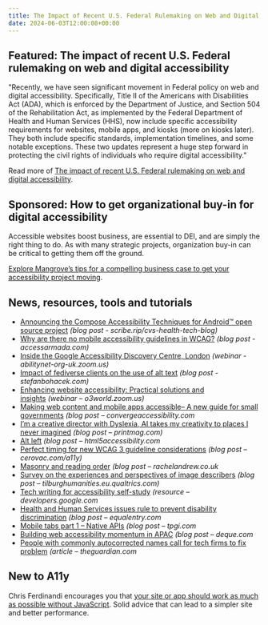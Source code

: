 ```yaml
---
title: The Impact of Recent U.S. Federal Rulemaking on Web and Digital Accessibility
date: 2024-06-03T12:00:08+00:00
---
```


## Featured: The impact of recent U.S. Federal rulemaking on web and digital accessibility

"Recently, we have seen significant movement in Federal policy on web and digital accessibility. Specifically, Title II of the Americans with Disabilities Act (ADA), which is enforced by the Department of Justice, and Section 504 of the Rehabilitation Act, as implemented by the Federal Department of Health and Human Services (HHS), now include specific accessibility requirements for websites, mobile apps, and kiosks (more on kiosks later). They both include specific standards, implementation timelines, and some notable exceptions. These two updates represent a huge step forward in protecting the civil rights of individuals who require digital accessibility."

Read more of [The impact of recent U.S. Federal rulemaking on web and digital accessibility](https://webaim.org/blog/impact-of-rulemaking/).

## Sponsored: How to get organizational buy-in for digital accessibility

Accessible websites boost business, are essential to DEI, and are simply the right thing to do. As with many strategic projects, organization buy-in can be critical to getting them off the ground.

[Explore Mangrove’s tips for a compelling business case to get your accessibility project moving](https://mangrove-web.com/blog/services/digital-accessibility/b-corp-digital-agency-advice-how-to-make-business-case-for-accessibility/).

## News, resources, tools and tutorials

- [Announcing the Compose Accessibility Techniques for Android™ open source project](https://scribe.rip/cvs-health-tech-blog/announcing-the-compose-accessibility-techniques-for-android-open-source-project-9b95b28419f8) *(blog post - scribe.rip/cvs-health-tech-blog)*
- [Why are there no mobile accessibility guidelines in WCAG?](https://www.accessarmada.com/blog/why-are-there-no-mobile-accessibility-guidelines-in-wcag/) *(blog post - accessarmada.com)*
- [Inside the Google Accessibility Discovery Centre, London](https://abilitynet-org-uk.zoom.us/webinar/register/7617159384263/WN_QNR-869VTU2dO0CC0ckhjg#/registration) *(webinar - abilitynet-org-uk.zoom.us)*
- [Impact of fediverse clients on the use of alt text](https://stefanbohacek.com/blog/impact-of-fediverse-clients-on-the-use-of-alt-text/) *(blog post - stefanbohacek.com)*
- [Enhancing website accessibility: Practical solutions and insights](https://o3world.zoom.us/webinar/register/WN_Lkt8pXT_RGuazTG8hrTPPA#/registration) *(webinar – o3world.zoom.us)*
- [Making web content and mobile apps accessible– A new guide for small governments](https://convergeaccessibility.com/2024/05/22/making-web-content-and-mobile-apps-accessible-a-new-guide-for-small-governments/) *(blog post – convergeaccessibility.com*
- [I’m a creative director with Dyslexia, AI takes my creativity to places I never imagined](https://www.printmag.com/creative-voices/im-a-creative-director-with-dyslexia-ai-takes-my-creativity-to-places-i-never-imagined/) *(blog post – printmag.com)*
- [Alt left](https://html5accessibility.com/stuff/2024/05/27/alt-left/) *(blog post – html5accessibility.com*
- [Perfect timing for new WCAG 3 guideline considerations](https://cerovac.com/a11y/2024/05/perfect-timing-for-new-wcag-3-guideline-considerations/) *(blog post – cerovac.com/a11y)*
- [Masonry and reading order](https://rachelandrew.co.uk/archives/2024/05/26/masonry-and-reading-order/) *(blog post – rachelandrew.co.uk*
- [Survey on the experiences and perspectives of image describers](https://tilburghumanities.eu.qualtrics.com/jfe/form/SV_bkj5EYpDYD8RdrM) *(blog post – tilburghumanities.eu.qualtrics.com)*
- [Tech writing for accessibility self-study](https://developers.google.com/tech-writing/accessibility/self-study) *(resource – developers.google.com*
- [Health and Human Services issues rule to prevent disability discrimination](https://equalentry.com/disability-discrimination-hhs/) *(blog post – equalentry.com*
- [Mobile tabs part 1 – Native APIs](https://www.tpgi.com/mobile-tabs-part-1-native-apis/) *(blog post – tpgi.com*
- [Building web accessibility momentum in APAC](https://www.deque.com/blog/building-web-accessibility-momentum-in-apac/) *(blog post – deque.com*
- [People with commonly autocorrected names call for tech firms to fix problem](https://www.theguardian.com/technology/article/2024/may/22/people-with-commonly-autocorrected-names-call-for-tech-firms-to-fix-problem) *(article – theguardian.com*

## New to A11y

Chris Ferdinandi encourages you that [your site or app should work as much as possible without JavaScript](https://gomakethings.com/your-site-or-app-should-work-as-much-as-possible-without-javascript/). Solid advice that can lead to a simpler site and better performance.
